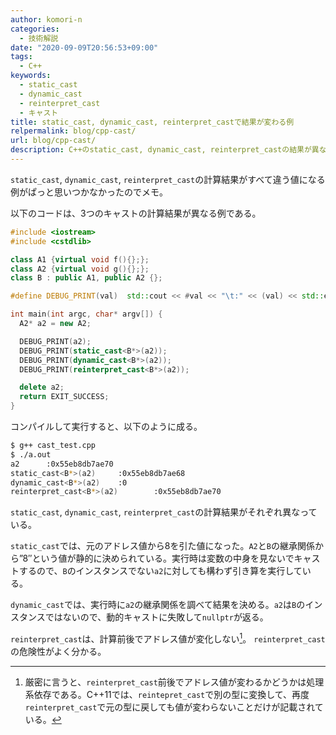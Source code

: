 ```yaml
---
author: komori-n
categories:
  - 技術解説
date: "2020-09-09T20:56:53+09:00"
tags:
  - C++
keywords:
  - static_cast
  - dynamic_cast
  - reinterpret_cast
  - キャスト
title: static_cast, dynamic_cast, reinterpret_castで結果が変わる例
relpermalink: blog/cpp-cast/
url: blog/cpp-cast/
description: C++のstatic_cast, dynamic_cast, reinterpret_castの結果が異なる変換の例を示す。
---
```


`static_cast`, `dynamic_cast`, `reinterpret_cast`の計算結果がすべて違う値になる例がぱっと思いつかなかったのでメモ。

以下のコードは、3つのキャストの計算結果が異なる例である。

```cpp
#include <iostream>
#include <cstdlib>

class A1 {virtual void f(){};};
class A2 {virtual void g(){};};
class B : public A1, public A2 {};

#define DEBUG_PRINT(val)  std::cout << #val << "\t:" << (val) << std::endl

int main(int argc, char* argv[]) {
  A2* a2 = new A2;

  DEBUG_PRINT(a2);
  DEBUG_PRINT(static_cast<B*>(a2));
  DEBUG_PRINT(dynamic_cast<B*>(a2));
  DEBUG_PRINT(reinterpret_cast<B*>(a2));

  delete a2;
  return EXIT_SUCCESS;
}
```

コンパイルして実行すると、以下のように成る。

```sh
$ g++ cast_test.cpp
$ ./a.out
a2      :0x55eb8db7ae70
static_cast<B*>(a2)     :0x55eb8db7ae68
dynamic_cast<B*>(a2)    :0
reinterpret_cast<B*>(a2)        :0x55eb8db7ae70
```

`static_cast`, `dynamic_cast`, `reinterpret_cast`の計算結果がそれぞれ異なっている。

`static_cast`では、元のアドレス値から8を引た値になった。`A2`と`B`の継承関係から”8″という値が静的に決められている。実行時は変数の中身を見ないでキャストするので、`B`のインスタンスでない`a2`に対しても構わず引き算を実行している。

`dynamic_cast`では、実行時に`a2`の継承関係を調べて結果を決める。`a2`は`B`のインスタンスではないので、動的キャストに失敗して`nullptr`が返る。

`reinterpret_cast`は、計算前後でアドレス値が変化しない[^1]。
`reinterpret_cast`の危険性がよく分かる。

[^1]: 厳密に言うと、`reinterpret_cast`前後でアドレス値が変わるかどうかは処理系依存である。C++11では、`reintepret_cast`で別の型に変換して、再度`reinterpret_cast`で元の型に戻しても値が変わらないことだけが記載されている。
